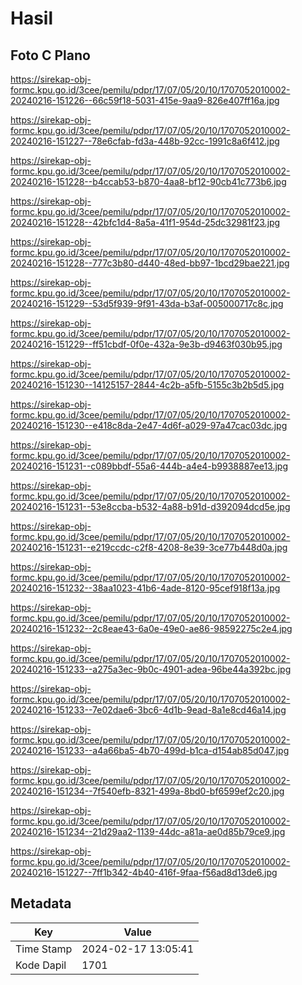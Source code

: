# Hasil

## Foto C Plano

https://sirekap-obj-formc.kpu.go.id/3cee/pemilu/pdpr/17/07/05/20/10/1707052010002-20240216-151226--66c59f18-5031-415e-9aa9-826e407ff16a.jpg

https://sirekap-obj-formc.kpu.go.id/3cee/pemilu/pdpr/17/07/05/20/10/1707052010002-20240216-151227--78e6cfab-fd3a-448b-92cc-1991c8a6f412.jpg

https://sirekap-obj-formc.kpu.go.id/3cee/pemilu/pdpr/17/07/05/20/10/1707052010002-20240216-151228--b4ccab53-b870-4aa8-bf12-90cb41c773b6.jpg

https://sirekap-obj-formc.kpu.go.id/3cee/pemilu/pdpr/17/07/05/20/10/1707052010002-20240216-151228--42bfc1d4-8a5a-41f1-954d-25dc32981f23.jpg

https://sirekap-obj-formc.kpu.go.id/3cee/pemilu/pdpr/17/07/05/20/10/1707052010002-20240216-151228--777c3b80-d440-48ed-bb97-1bcd29bae221.jpg

https://sirekap-obj-formc.kpu.go.id/3cee/pemilu/pdpr/17/07/05/20/10/1707052010002-20240216-151229--53d5f939-9f91-43da-b3af-005000717c8c.jpg

https://sirekap-obj-formc.kpu.go.id/3cee/pemilu/pdpr/17/07/05/20/10/1707052010002-20240216-151229--ff51cbdf-0f0e-432a-9e3b-d9463f030b95.jpg

https://sirekap-obj-formc.kpu.go.id/3cee/pemilu/pdpr/17/07/05/20/10/1707052010002-20240216-151230--14125157-2844-4c2b-a5fb-5155c3b2b5d5.jpg

https://sirekap-obj-formc.kpu.go.id/3cee/pemilu/pdpr/17/07/05/20/10/1707052010002-20240216-151230--e418c8da-2e47-4d6f-a029-97a47cac03dc.jpg

https://sirekap-obj-formc.kpu.go.id/3cee/pemilu/pdpr/17/07/05/20/10/1707052010002-20240216-151231--c089bbdf-55a6-444b-a4e4-b9938887ee13.jpg

https://sirekap-obj-formc.kpu.go.id/3cee/pemilu/pdpr/17/07/05/20/10/1707052010002-20240216-151231--53e8ccba-b532-4a88-b91d-d392094dcd5e.jpg

https://sirekap-obj-formc.kpu.go.id/3cee/pemilu/pdpr/17/07/05/20/10/1707052010002-20240216-151231--e219ccdc-c2f8-4208-8e39-3ce77b448d0a.jpg

https://sirekap-obj-formc.kpu.go.id/3cee/pemilu/pdpr/17/07/05/20/10/1707052010002-20240216-151232--38aa1023-41b6-4ade-8120-95cef918f13a.jpg

https://sirekap-obj-formc.kpu.go.id/3cee/pemilu/pdpr/17/07/05/20/10/1707052010002-20240216-151232--2c8eae43-6a0e-49e0-ae86-98592275c2e4.jpg

https://sirekap-obj-formc.kpu.go.id/3cee/pemilu/pdpr/17/07/05/20/10/1707052010002-20240216-151233--a275a3ec-9b0c-4901-adea-96be44a392bc.jpg

https://sirekap-obj-formc.kpu.go.id/3cee/pemilu/pdpr/17/07/05/20/10/1707052010002-20240216-151233--7e02dae6-3bc6-4d1b-9ead-8a1e8cd46a14.jpg

https://sirekap-obj-formc.kpu.go.id/3cee/pemilu/pdpr/17/07/05/20/10/1707052010002-20240216-151233--a4a66ba5-4b70-499d-b1ca-d154ab85d047.jpg

https://sirekap-obj-formc.kpu.go.id/3cee/pemilu/pdpr/17/07/05/20/10/1707052010002-20240216-151234--7f540efb-8321-499a-8bd0-bf6599ef2c20.jpg

https://sirekap-obj-formc.kpu.go.id/3cee/pemilu/pdpr/17/07/05/20/10/1707052010002-20240216-151234--21d29aa2-1139-44dc-a81a-ae0d85b79ce9.jpg

https://sirekap-obj-formc.kpu.go.id/3cee/pemilu/pdpr/17/07/05/20/10/1707052010002-20240216-151227--7ff1b342-4b40-416f-9faa-f56ad8d13de6.jpg


## Metadata

| Key        | Value               |
| ---------- | ------------------- |
| Time Stamp | 2024-02-17 13:05:41 |
| Kode Dapil | 1701                |



